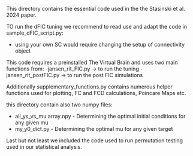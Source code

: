 This directory contains the essential code used in the the Stasinski et al. 2024 paper.

TO run the dFIC tuning we recommend to read use and adapt the code in sample_dFIC_script.py:

- using your own SC would require changing the setup of connectivity object

This code requires a preinstalled The Virtual Brain and uses two main functions from:
-jansen_rit_FIC.py -> to run the tuning
-jansen_rit_postFIC.py  -> to run the post FIC simulations

Additionally supplementary_functions.py contains numerous helper functions used for plotting, FC and FCD calculations, Poincare Maps etc.

this directory contain also two numpy files:
 - all_ys_vs_mu array.npy - Determining the optimal initial conditions for any given mu
 - my_y0_dict.py - Determining the optimal mu for any given target

Last but  not least we included the code used to run permutation testing used in our statistical analysis.
